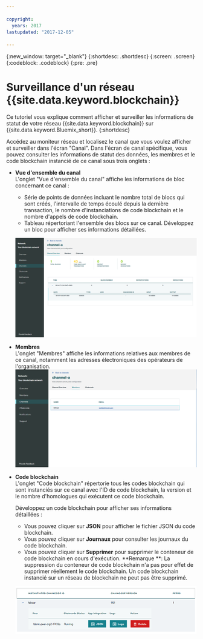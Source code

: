 ```yaml
---

copyright:
  years: 2017
lastupdated: "2017-12-05"

---
```


{:new_window: target="_blank"}
{:shortdesc: .shortdesc}
{:screen: .screen}
{:codeblock: .codeblock}
{:pre: .pre}

# Surveillance d'un réseau {{site.data.keyword.blockchain}}

Ce tutoriel vous explique comment afficher et surveiller les informations de statut de votre réseau {{site.data.keyword.blockchain}} sur {{site.data.keyword.Bluemix_short}}.
{:shortdesc}

Accédez au moniteur réseau et localisez le canal que vous voulez afficher et surveiller dans l'écran "Canal".  Dans l'écran de canal spécifique, vous pouvez consulter les informations de statut des données, les membres et le code blockchain instancié de ce canal sous trois onglets :

* **Vue d'ensemble du canal**  
  L'onglet "Vue d'ensemble du canal" affiche les informations de bloc concernant ce canal :
    * Série de points de données incluant le nombre total de blocs qui sont créés, l'intervalle de temps écoulé depuis la dernière transaction, le nombre d'instanciations de code blockchain et le nombre d'appels de code blockchain.
    * Tableau répertoriant l'ensemble des blocs sur ce canal.  Développez un bloc pour afficher ses informations détaillées.  

  ![Vue d'ensemble du canal](../images/channel_overview_detail.png "Vue d'ensemble du canal")  

* **Membres**  
  L'onglet "Membres" affiche les informations relatives aux membres de ce canal, notamment les adresses électroniques des opérateurs de l'organisation.
  ![Channel members](../images/channel_members.png "Channel members")  
  
* **Code blockchain**  
  L'onglet "Code blockchain" répertorie tous les codes blockchain  qui sont instanciés sur ce canal avec l'ID de code blockchain, la version et le nombre d'homologues qui exécutent ce code blockchain.   
    
  Développez un code blockchain pour afficher ses informations détaillées :  
    * Vous pouvez cliquer sur **JSON** pour afficher le fichier JSON du code blockchain.
    * Vous pouvez cliquer sur  **Journaux** pour consulter les journaux du code blockchain.
    * Vous pouvez cliquer sur **Supprimer** pour supprimer le conteneur de code blockchain en cours d'exécution. 
    **Remarque **: La suppression du conteneur de code blockchain n'a pas pour effet de supprimer réellement le code blockchain. Un code blockchain instancié sur un réseau de blockchain ne peut pas être supprimé.
  
  ![Code blockchain de canal](../images/channel_chaincode.png "Code blockchain de canal") 
  
